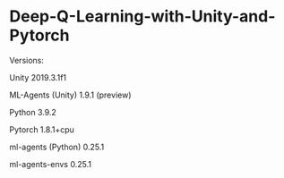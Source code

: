 # Deep-Q-Learning-with-Unity-and-Pytorch

Versions:

Unity 2019.3.1f1

ML-Agents (Unity) 1.9.1 (preview)

Python 3.9.2 

Pytorch 1.8.1+cpu

ml-agents (Python) 0.25.1 

ml-agents-envs 0.25.1
